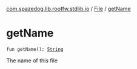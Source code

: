 [com.spazedog.lib.rootfw.stdlib.io](../index.md) / [File](index.md) / [getName](.)

# getName

`fun getName(): `[`String`](https://kotlinlang.org/api/latest/jvm/stdlib/kotlin/-string/index.html)

The name of this file

